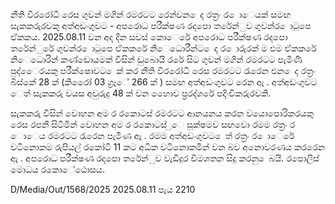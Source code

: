 නීති විරරෝධී රෙස ගුවන් මගින් රමරටට රෙන්වන ෙද රත්‍රං ර ොෙයක් සමඟ සැකකරුරවකු අත්අඩංගුවට - අපරොධ පරීක්ෂණ රදපො තරේන්ුව ගුවන්ර ොටුපෙ ඒකකය. 2025.08.11 වන අද දින සවස් කොෙරේ අපරොධ පරීක්ෂණ රදපො තරේන්ුරේ ගුවන්ර ොටුපෙ ඒකකරේ නිෙධොරීන්ට ෙද ර ොරුරක් ම එම ඒකකරේ නිෙධොරින් කණ්ඩොයමක් විසින් ඩුබොයි රරේ සිට ගුවන් මගින් රමරටට පැමිණි පුද්ෙෙරයකු පරීක්ෂොවට ෙක් කර නීති විරරෝධී රෙස රමරටට රැරෙන එන ෙද රත්‍රං බිස්කේ 28 ක් (කිරෙෝ 03 ග්‍රෑේ 266 ක් ) සමඟ අත්අඩංගුවට රෙන ඇ . අත්අඩංගුවට ෙත් සැකකරු වයස අවුරුදු 48 ක් වන හෙොව ප්‍රරද්ශරේ පදිංචිකරුරවකි.

සැකකරු විසින් වොහන අම ර රකොටස් රමරටට ආනයනය කරන වයොපොරිකරයකු රෙස රපනී සිටිමින් වොහන අම ර රකොටස් ුෙ සූක්ෂමව සඟවො රමම රත්‍රං ර ොෙය රමරටට රැරෙන පැමිණ ඇ . රමම අත්අඩංගුවට ෙත් රත්‍රං ර ොෙරේ වටිනොකම රුපියල් රකෝටි 11 කට අධික වටිනොකමින් වන බව අනොවරණය කරරෙන ඇ . අපරොධ පරීක්ෂණ රදපො තරේන්ුව වැඩිදුර විමශතන සිදු කරනු ෙබයි. රපොලිස් මොධය රකොේඨොසය.

D/Media/Out/1568/2025 2025.08.11 පැය 2210